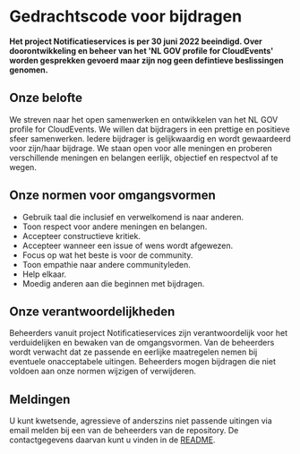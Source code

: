 # Gedrachtscode voor bijdragen

**Het project Notificatieservices is per 30 juni 2022 beeindigd. Over doorontwikkeling en beheer van het 'NL GOV profile for CloudEvents' worden gesprekken gevoerd maar zijn nog geen defintieve beslissingen genomen.** 

## Onze belofte

We streven naar het open samenwerken en ontwikkelen van het NL GOV profile for CloudEvents. 
We willen dat bijdragers in een prettige en positieve sfeer samenwerken.
Iedere bijdrager is gelijkwaardig en wordt gewaardeerd voor zijn/haar bijdrage.
We staan open voor alle meningen en proberen verschillende meningen en belangen eerlijk,
objectief en respectvol af te wegen.

## Onze normen voor omgangsvormen

- Gebruik taal die inclusief en verwelkomend is naar anderen.
- Toon respect voor andere meningen en belangen.
- Accepteer constructieve kritiek.
- Accepteer wanneer een issue of wens wordt afgewezen.
- Focus op wat het beste is voor de community.
- Toon empathie naar andere communityleden.
- Help elkaar.
- Moedig anderen aan die beginnen met bijdragen.

## Onze verantwoordelijkheden

Beheerders vanuit project Notificatieservices zijn verantwoordelijk voor het verduidelijken en bewaken van de omgangsvormen. Van de beheerders wordt
verwacht dat ze passende en eerlijke maatregelen nemen bij eventuele
onacceptabele uitingen. Beheerders mogen bijdragen die niet voldoen aan onze normen
wijzigen of verwijderen.

## Meldingen

U kunt kwetsende, agressieve of anderszins niet passende uitingen via email
melden bij een van de beheerders van de repository. De contactgegevens
daarvan kunt u vinden in de [README](README.md).
